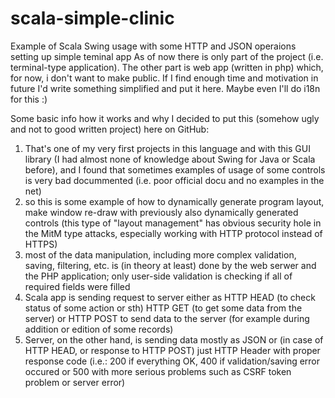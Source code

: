 scala-simple-clinic
===================

Example of Scala Swing usage with some HTTP and JSON operaions setting up simple teminal app
As of now there is only part of the project (i.e. terminal-type application). The other part is web app (written in php) which, for now, i don't want to make public.
If I find enough time and motivation in future I'd write something simplified and put it here. Maybe even I'll do i18n for this :)

Some basic info how it works and why I decided to put this (somehow ugly and not to good written project) here on GitHub:
1. That's one of my very first projects in this language and with this GUI library (I had almost none of knowledge about Swing for Java or Scala before), and I found that sometimes examples of usage of some controls is very bad docummented (i.e. poor official docu and no examples in the net)
2. so this is some example of how to dynamically generate program layout, make window re-draw with previously also dynamically generated controls (this type of "layout management" has obvious security hole in the MitM type attacks, especially working with HTTP protocol instead of HTTPS)
3. most of the data manipulation, including more complex validation, saving, filtering, etc. is (in theory at least) done by the web serwer and the PHP application; only user-side validation is checking if all of required fields were filled
4. Scala app is sending request to server either as HTTP HEAD (to check status of some action or sth) HTTP GET (to get some data from the server) or HTTP POST to send data to the server (for example during addition or edition of some records)
5. Server, on the other hand, is sending data mostly as JSON or (in case of HTTP HEAD, or response to HTTP POST) just HTTP Header with proper response code (i.e.: 200 if everything OK, 400 if validation/saving error occured or 500 with more serious problems such as CSRF token problem or server error)
